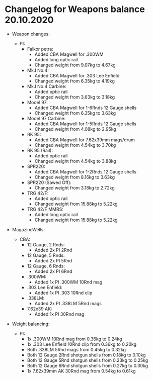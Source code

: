 # Changelog for Weapons balance 20.10.2020

- Weapon changes:
    - PI:
        - Falkor petra:
            - Added CBA Magwell for .300WM
            - Added long optic rail
            - Changed weight from 9.07kg to 4.67kg
        - Mk.I No.4:
            - Added CBA Magwell for .303 Lee Enfield
            - Changed weight from 6.35kg to 4.19kg
        - Mk.I No.4 Carbine:
            - Added optic rail
            - Changed weight from 3.63kg to 3.18kg
        - Model 97:
            - Added CBA Magwell for 1-6Rnds 12 Gauge shells
            - Changed weight from 6.35kg to 3.63kg
        - Model 97 Carbine:
            - Added CBA Magwell for 1-5Rnds 12 Gauge shells
            - Changed weight from 4.08kg to 2.95kg
        - RK 95:
            - Added CBA Magwell for 7.62x39mm mags/drum
            - Changed weight from 4.54kg to 3.70kg
        - RK 95 (Rail):
            - Added optic rail
            - Changed weight from 4.54kg to 3.88kg
        - SPR220:
            - Added CBA Magwell for 1-2Rnds 12 Gauge shells
            - Changed weight from 8.16kg to 3.63kg
        - SPR220 (Sawed Off):
            - Changed weight from 3.18kg to 2.72kg
        - TRG 42/F:
            - Added optic rail
            - Changed weight from 15.88kg to 5.22kg
        - TRG 42/F MMRS:
            - Added long optic rail
            - Changed weight from 15.88kg to 5.22kg

- MagazineWells:
    - CBA:
        - 12 Gauge, 2 Rnds:
            - Added 2x PI 2Rnd
        - 12 Gauge, 5 Rnds:
            - Added 2x PI 5Rnd
        - 12 Gauge, 6 Rnds:
            - Added 2x PI 6Rnd
        - .300WM:
            - Added 1x PI .300WM 10Rnd mag
        - .303 Lee Enfield:
            - Added 1x PI .303 10Rnd clip
        - .338LM:
            - Added 2x PI .338LM 5Rnd mags
        - 7.62x39 AK:
            - Added 1x PI 30Rnd mag

- Weight balancing:
    - PI:
        - 1x .300WM 10Rnd mag from 0.36kg to 0.24kg
        - 1x .303 Lee Enfield 10Rnd clip from 0.36kg to 0.20kg
        - Both .338LM 5Rnd mags from 0.45kg to 0.32kg
        - Both 12 Gauge 2Rnd shotgun shells from 0.18kg to 0.10kg
        - Both 12 Gauge 5Rnd shotgun shells from 0.23kg to 0.25kg
        - Both 12 Gauge 6Rnd shotgun shells from 0.27kg to 0.30kg
        - 1x 7.62x39mm AK 30Rnd mag from 0.54kg to 0.61kg
